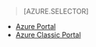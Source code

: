 > [AZURE.SELECTOR]
- [Azure Portal](../articles/storage/storage-enable-and-view-metrics.md)
- [Azure Classic Portal](../articles/storage/storage-enable-and-view-metrics-classic-portal.md)


<!--HONumber=Oct16_HO2-->


